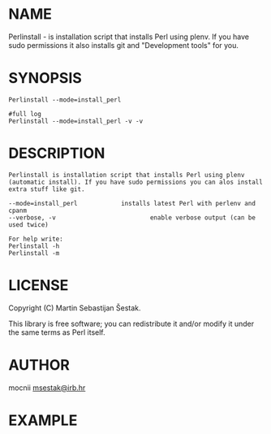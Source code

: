 # NAME

Perlinstall - is installation script that installs Perl using plenv. If you have sudo permissions it also installs git and "Development tools" for you.

# SYNOPSIS

    Perlinstall --mode=install_perl

    #full log
    Perlinstall --mode=install_perl -v -v 

# DESCRIPTION

    Perlinstall is installation script that installs Perl using plenv (automatic install). If you have sudo permissions you can alos install extra stuff like git.

    --mode=install_perl            installs latest Perl with perlenv and cpanm
    --verbose, -v                          enable verbose output (can be used twice) 

    For help write:
    Perlinstall -h
    Perlinstall -m

# LICENSE

Copyright (C) Martin Sebastijan Šestak.

This library is free software; you can redistribute it and/or modify
it under the same terms as Perl itself.

# AUTHOR

mocnii <msestak@irb.hr>

# EXAMPLE
